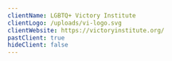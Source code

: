 ```yaml
---
clientName: LGBTQ+ Victory Institute
clientLogo: /uploads/vi-logo.svg
clientWebsite: https://victoryinstitute.org/
pastClient: true
hideClient: false
---
```

